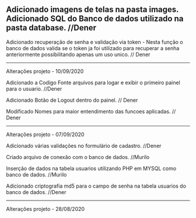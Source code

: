 Adicionado imagens de telas na pasta images.
Adicionado SQL do Banco de dados utilizado na pasta database. //Dener
--------------------------------------------------------------
Adicionado recuperação de senha e validação via token - Nesta função o banco de dados valida se o token ja foi utilizado para recuperar a senha
anteriormente possibilitando apenas um uso unico. // Dener

--------------------------------------------------------------
Alterações projeto - 10/09/2020

Adicionado a Codigo Fonte arquivos para logar e exibir o primeiro painel para o usuario. //Dener

Adicionado Botão de Logout dentro do painel. // Dener

Modificado Nomes para maior entendimento das funcoes aplicadas. // Dener



---------------------------------------------------------------
Alterações projeto - 07/09/2020

Adicionado várias validações no formulário de cadastro. //Dener

Criado arquivo de conexão com o banco de dados. //Murilo

Inserção de dados na tabela usuarios utilizando PHP em MYSQL como banco de dados. //Murilo

Adicionado criptografia md5 para o campo de senha na tabela usuarios do banco de dados. //Dener

----------------------------------------------------------------

Alterações projeto - 28/08/2020
